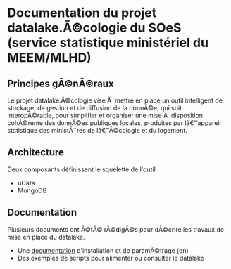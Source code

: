 # Documentation du projet datalake.Ã©cologie du SOeS (service statistique ministériel du MEEM/MLHD)

## Principes gÃ©nÃ©raux
Le projet datalake.Ã©cologie vise Ã  mettre en place un outil intelligent de stockage, de gestion et de diffusion de la donnÃ©e, qui soit interopÃ©rable, pour simplifier et organiser une mise Ã  disposition cohÃ©rente des donnÃ©es publiques locales, produites par lâ€™appareil statistique des ministÃ¨res de lâ€™Ã©cologie et du logement.

## Architecture
Deux composants définissent le squelette de l'outil :
- uData
- MongoDB

## Documentation

Plusieurs documents ont Ã©tÃ© rÃ©digÃ©s pour dÃ©crire les travaux de mise en place du datalake.

* Une [documentation](./installation.md) d'installation et de paramÃ©trage (en)
* Des exemples de scripts pour alimenter ou consulter le datalake
